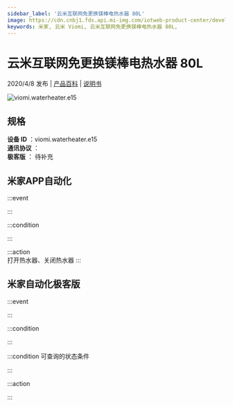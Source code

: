 ```yaml
---
sidebar_label: '云米互联网免更换镁棒电热水器 80L'
image: https://cdn.cnbj1.fds.api.mi-img.com/iotweb-product-center/developer_1583292198202mfei7Omi.png?GalaxyAccessKeyId=AKVGLQWBOVIRQ3XLEW&Expires=9223372036854775807&Signature=v33RN6P+K+/7QSTNw1Hk7P2xzPg=
keywords: 米家, 云米 Viomi, 云米互联网免更换镁棒电热水器 80L, 
---
```

# 云米互联网免更换镁棒电热水器 80L

2020/4/8 发布 | [产品百科](https://home.mi.com/webapp/content/baike/product/index.html?model=viomi.waterheater.e15/) | [说明书](https://home.mi.com/views/introduction.html?model=viomi.waterheater.e15&region=cn)

![viomi.waterheater.e15](https://cdn.cnbj1.fds.api.mi-img.com/iotweb-product-center/developer_1583292198202mfei7Omi.png?GalaxyAccessKeyId=AKVGLQWBOVIRQ3XLEW&Expires=9223372036854775807&Signature=v33RN6P+K+/7QSTNw1Hk7P2xzPg=)

## 规格  
> 
**设备 ID** ：viomi.waterheater.e15  
**通讯协议** ：  
**极客版**  ： 待补充 


## 米家APP自动化  

:::event  

:::

:::condition  

:::

:::action   
打开热水器、关闭热水器
:::

## 米家自动化极客版  

:::event  

:::

:::condition  

:::

:::condition 可查询的状态条件  

:::

:::action  

:::

        
